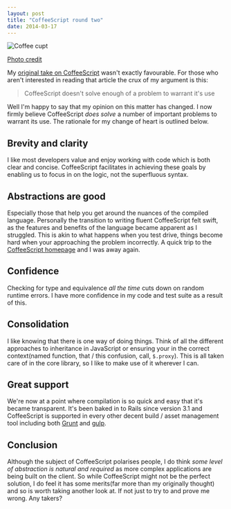 ```yaml
---
layout: post
title: "CoffeeScript round two"
date: 2014-03-17
---
```


<img src="http://farm4.staticflickr.com/3017/2555556885_6a1b81a97f_z.jpg" alt="Coffee cupt" />

[Photo credit](http://www.flickr.com/photos/lwy/2555556885/)

My [original take on CoffeeScript](/2011/07/24/my-take-on-coffeescript.html) wasn't exactly favourable. For those who aren't interested in reading that article the crux of my argument is this:

> CoffeeScript doesn't solve enough of a problem to warrant it's use

Well I'm happy to say that my opinion on this matter has changed. I now firmly believe CoffeeScript *does solve* a number of important problems to warrant its use. The rationale for my change of heart is outlined below.

## Brevity and clarity

I like most developers value and enjoy working with code which is both clear and concise. CoffeeScript facilitates in achieving these goals by enabling us to focus in on the logic, not the superfluous syntax.

## Abstractions are good

Especially those that help you get around the nuances of the compiled language. Personally the transition to writing fluent CoffeeScript felt swift, as the features and benefits of the language became apparent as I struggled. This is akin to what happens when you test drive, things become hard when your approaching the problem incorrectly. A quick trip to the [CoffeeScript homepage](http://coffeescript.org/) and I was away again.

## Confidence

Checking for type and equivalence *all the time* cuts down on random runtime errors. I have more confidence in my code and test suite as a result of this.

## Consolidation

I like knowing that there is one way of doing things. Think of all the different approaches to inheritance in JavaScript or ensuring your in the correct context(named function, that / this confusion, call, `$.proxy`). This is all taken care of in the core library, so I like to make use of it wherever I can.

## Great support

We're now at a point where compilation is so quick and easy that it's became transparent. It's been baked in to Rails since version 3.1 and CoffeeScript is supported in every other decent build / asset management tool including both [Grunt](http://gruntjs.com/) and [gulp](http://gulpjs.com/).

## Conclusion

Although the subject of CoffeeScript polarises people, I do think *some level of abstraction is natural and required* as  more complex applications are being built on the client. So while CoffeeScript might not be the perfect solution, I do feel it has some merits(far more than my originally thought) and so is worth taking another look at. If not just to try to and prove me wrong. Any takers?

